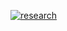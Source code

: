 [![research](https://pantheonscience.github.io/states/research.png)](https://pantheonscience.github.io/standards/)
